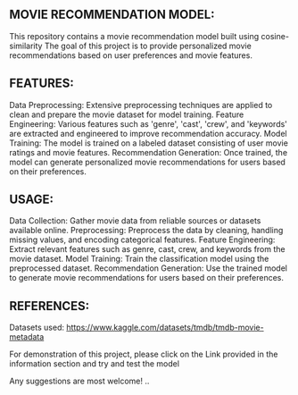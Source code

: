 MOVIE RECOMMENDATION MODEL:
---------------------------

This repository contains a movie recommendation model built using cosine-similarity
The goal of this project is to provide personalized movie recommendations based on user preferences and movie features.

FEATURES:
---------

Data Preprocessing: Extensive preprocessing techniques are applied to clean and prepare the movie dataset for model training.
Feature Engineering: Various features such as 'genre', 'cast', 'crew', and 'keywords' are extracted and engineered to improve recommendation accuracy.
Model Training: The model is trained on a labeled dataset consisting of user movie ratings and movie features.
Recommendation Generation: Once trained, the model can generate personalized movie recommendations for users based on their preferences.

USAGE:
------

Data Collection: Gather movie data from reliable sources or datasets available online.
Preprocessing: Preprocess the data by cleaning, handling missing values, and encoding categorical features.
Feature Engineering: Extract relevant features such as genre, cast, crew, and keywords from the movie dataset.
Model Training: Train the classification model using the preprocessed dataset.
Recommendation Generation: Use the trained model to generate movie recommendations for users based on their preferences.

REFERENCES:
------------
Datasets used: https://www.kaggle.com/datasets/tmdb/tmdb-movie-metadata


For demonstration of this project, please click on the Link provided in the information section and try and test the model

Any suggestions are most welcome! ..
